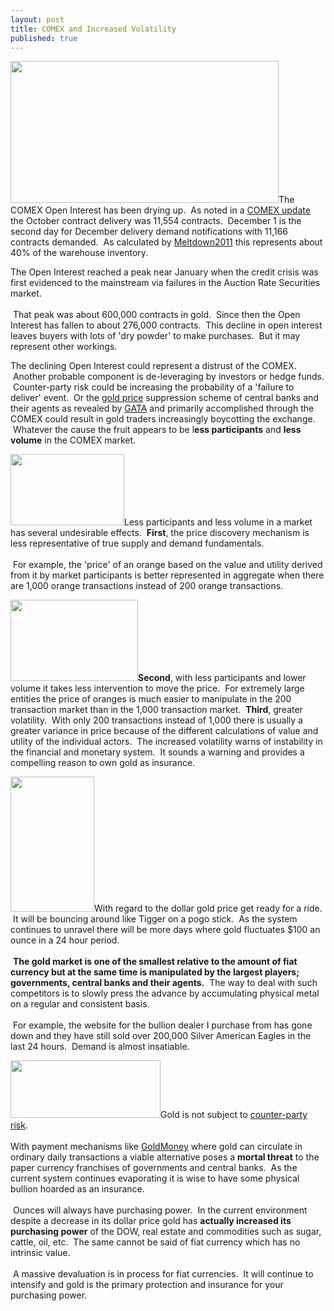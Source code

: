 ```yaml
---
layout: post
title: COMEX and Increased Volatility
published: true
---
```

<p><img class="alignright" title="Comex OI" src="{{ site.baseurl }}/images/ComexOI.png" alt="" width="429" height="227" />The COMEX Open Interest has been drying up.  As noted in a <a href="http://www.runtogold.com/2008/11/comex-december-delivery-nov-28-update/">COMEX update</a> the October contract delivery was 11,554 contracts.  December 1 is the second day for December delivery demand notifications with 11,166 contracts demanded.  As calculated by <a href="http://meltdown2011.wordpress.com/2008/12/04/vaporize-comex-2008-12-04/" target="_blank">Meltdown2011</a> this represents about 40% of the warehouse inventory.</p>
<p>The Open Interest reached a peak near January when the credit crisis was first evidenced to the mainstream via failures in the Auction Rate Securities market. <br/><br/> That peak was about 600,000 contracts in gold.  Since then the Open Interest has fallen to about 276,000 contracts.  This decline in open interest leaves buyers with lots of 'dry powder' to make purchases.  But it may represent other workings.</p>
<p>The declining Open Interest could represent a distrust of the COMEX.  Another probable component is de-leveraging by investors or hedge funds.  Counter-party risk could be increasing the probability of a 'failure to deliver' event.  Or the <a href="http://www.runtogold.com/2008/10/the-gold-price/">gold price</a> suppression scheme of central banks and their agents as revealed by <a href="http://www.runtogold.com/2005/09/goldrush-21/">GATA</a> and primarily accomplished through the COMEX could result in gold traders increasingly boycotting the exchange.  Whatever the cause the fruit appears to be l<strong>ess participants</strong> and <strong>less volume</strong> in the COMEX market.</p>
<p><img class="alignright" title="Gold on Dec 1 2008" src="{{ site.baseurl }}/images/GoldDec1.png" alt="" width="182" height="114" />Less participants and less volume in a market has several undesirable effects.  <strong>First</strong>, the price discovery mechanism is less representative of true supply and demand fundamentals. <br/><br/> For example, the 'price' of an orange based on the value and utility derived from it by market participants is better represented in aggregate when there are 1,000 orange transactions instead of 200 orange transactions.</p>
<p><strong><img class="alignleft" title="Gold on November 19 2008" src="{{ site.baseurl }}/images/goldNov19.gif" alt="" width="204" height="130" />Second</strong>, with less participants and lower volume it takes less intervention to move the price.  For extremely large entities the price of oranges is much easier to manipulate in the 200 transaction market than in the 1,000 transaction market.  <strong>Third</strong>, greater volatility.  With only 200 transactions instead of 1,000 there is usually a greater variance in price because of the different calculations of value and utility of the individual actors.  The increased volatility warns of instability in the financial and monetary system.  It sounds a warning and provides a compelling reason to own gold as insurance.</p>
<p><img class="alignleft" title="Tigger" src="{{ site.baseurl }}/images/tigger.jpg" alt="" width="134" height="216" />With regard to the dollar gold price get ready for a ride.  It will be bouncing around like Tigger on a pogo stick.  As the system continues to unravel there will be more days where gold fluctuates $100 an ounce in a 24 hour period.<br/><br/>  <strong>The gold market is one of the smallest relative to the amount of fiat currency but at the same time is manipulated by the largest players; governments, central banks and their agents.</strong>  The way to deal with such competitors is to slowly press the advance by accumulating physical metal on a regular and consistent basis.<br/><br/>  For example, the website for the bullion dealer I purchase from has gone down and they have still sold over 200,000 Silver American Eagles in the last 24 hours.  Demand is almost insatiable.</p>
<p><a href="http://www.runtogold.com/goldmoney/"><img class="alignright" title="GoldMoney Banner" src="{{ site.baseurl }}/images/gmy19.gif" alt="" width="240" height="92" /></a>Gold is not subject to <a href="http://www.runtogold.com/2008/06/counter-party-risk/">counter-party risk</a>.  <br/><br/>With payment mechanisms like <a href="http://www.runtogold.com/goldmoney/">GoldMoney</a> where gold can circulate in ordinary daily transactions a viable alternative poses a <strong>mortal threat</strong> to the paper currency franchises of governments and central banks.  As the current system continues evaporating it is wise to have some physical bullion hoarded as an insurance. <br/><br/> Ounces will always have purchasing power.  In the current environment despite a decrease in its dollar price gold has <strong>actually increased its purchasing power</strong> of the DOW, real estate and commodities such as sugar, cattle, oil, etc.  The same cannot be said of fiat currency which has no intrinsic value. <br/><br/> A massive devaluation is in process for fiat currencies.  It will continue to intensify and gold is the primary protection and insurance for your purchasing power.</p>

